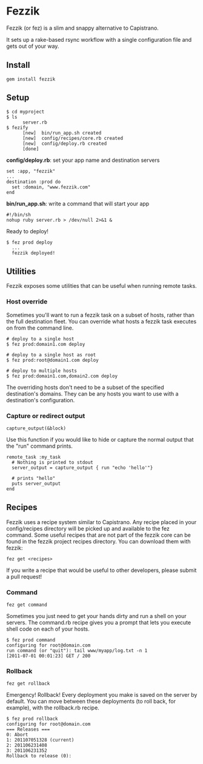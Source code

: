 # Fezzik

Fezzik (or fez) is a slim and snappy alternative to Capistrano.

It sets up a rake-based rsync workflow with a single configuration file
and gets out of your way.

## Install

    gem install fezzik

## Setup

    $ cd myproject
    $ ls
          server.rb
    $ fezify
          [new]  bin/run_app.sh created
          [new]  config/recipes/core.rb created
          [new]  config/deploy.rb created
          [done]

**config/deploy.rb**: set your app name and destination servers

    set :app, "fezzik"
    ...
    destination :prod do
      set :domain, "www.fezzik.com"
    end

**bin/run_app.sh**: write a command that will start your app

    #!/bin/sh
    nohup ruby server.rb > /dev/null 2>&1 &

Ready to deploy!

    $ fez prod deploy
      ...
      fezzik deployed!

## Utilities

Fezzik exposes some utilities that can be useful when running remote tasks.

### Host override

Sometimes you'll want to run a fezzik task on a subset of hosts, rather than the full destination fleet.
You can override what hosts a fezzik task executes on from the command line.

    # deploy to a single host
    $ fez prod:domain1.com deploy

    # deploy to a single host as root
    $ fez prod:root@domain1.com deploy

    # deploy to multiple hosts
    $ fez prod:domain1.com,domain2.com deploy

The overriding hosts don't need to be a subset of the specified destination's domains.
They can be any hosts you want to use with a destination's configuration.

### Capture or redirect output

    capture_output(&block)

Use this function if you would like to hide or capture the normal output that the "run" command prints.

    remote_task :my_task
      # Nothing is printed to stdout
      server_output = capture_output { run "echo 'hello'"}

      # prints "hello"
      puts server_output
    end

## Recipes

Fezzik uses a recipe system similar to Capistrano. Any recipe placed in your config/recipes directory will be
picked up and available to the fez command. Some useful recipes that are not part of the fezzik core can be
found in the fezzik project recipes directory. You can download them with fezzik:

    fez get <recipes>

If you write a recipe that would be useful to other developers, please submit a pull request!

### Command

    fez get command

Sometimes you just need to get your hands dirty and run a shell on your servers.
The command.rb recipe gives you a prompt that lets you execute shell code on each of your hosts.

    $ fez prod command
    configuring for root@domain.com
    run command (or "quit"): tail www/myapp/log.txt -n 1
    [2011-07-01 00:01:23] GET / 200

### Rollback

    fez get rollback

Emergency! Rollback! Every deployment you make is saved on the server by default.
You can move between these deployments (to roll back, for example), with the rollback.rb recipe.

    $ fez prod rollback
    configuring for root@domain.com
    === Releases ===
    0: Abort
    1: 201107051328 (current)
    2: 201106231408
    3: 201106231352
    Rollback to release (0):

